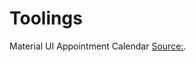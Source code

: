 # Toolings

Material UI Appointment Calendar [Source:](https://devexpress.github.io/devextreme-reactive/react/scheduler/docs/guides/appointments/).

